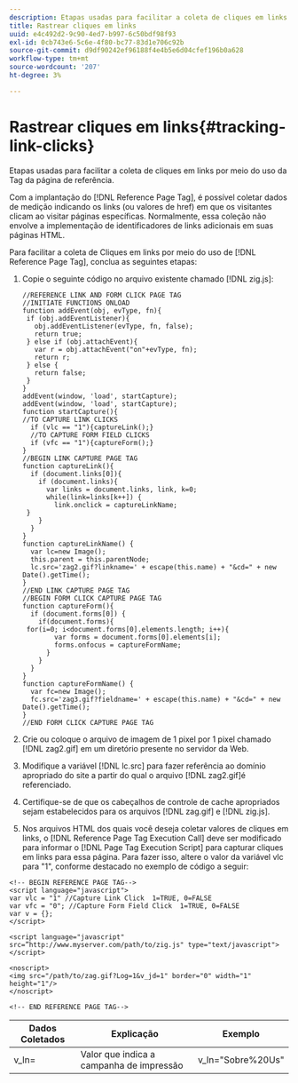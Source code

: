 ```yaml
---
description: Etapas usadas para facilitar a coleta de cliques em links por meio do uso da Tag da página de referência.
title: Rastrear cliques em links
uuid: e4c492d2-9c90-4ed7-b997-6c50bdf98f93
exl-id: 0cb743e6-5c6e-4f80-bc77-83d1e706c92b
source-git-commit: d9df90242ef96188f4e4b5e6d04cfef196b0a628
workflow-type: tm+mt
source-wordcount: '207'
ht-degree: 3%

---
```


# Rastrear cliques em links{#tracking-link-clicks}

Etapas usadas para facilitar a coleta de cliques em links por meio do uso da Tag da página de referência.

Com a implantação do [!DNL Reference Page Tag], é possível coletar dados de medição indicando os links (ou valores de href) em que os visitantes clicam ao visitar páginas específicas. Normalmente, essa coleção não envolve a implementação de identificadores de links adicionais em suas páginas HTML.

Para facilitar a coleta de Cliques em links por meio do uso de [!DNL Reference Page Tag], conclua as seguintes etapas:

1. Copie o seguinte código no arquivo existente chamado [!DNL zig.js]:

   ```
   //REFERENCE LINK AND FORM CLICK PAGE TAG 
   //INITIATE FUNCTIONS ONLOAD 
   function addEvent(obj, evType, fn){  
    if (obj.addEventListener){  
      obj.addEventListener(evType, fn, false);  
      return true;  
    } else if (obj.attachEvent){  
      var r = obj.attachEvent("on"+evType, fn);  
      return r;  
    } else {  
      return false;  
    }  
   } 
   addEvent(window, 'load', startCapture); 
   addEvent(window, 'load', startCapture); 
   function startCapture(){ 
   //TO CAPTURE LINK CLICKS 
     if (vlc == "1"){captureLink();} 
     //TO CAPTURE FORM FIELD CLICKS 
     if (vfc == "1"){captureForm();} 
   } 
   //BEGIN LINK CAPTURE PAGE TAG 
   function captureLink(){ 
     if (document.links[0]){ 
       if (document.links){ 
         var links = document.links, link, k=0; 
         while(link=links[k++]) { 
           link.onclick = captureLinkName; 
    } 
       } 
     } 
   } 
   function captureLinkName() { 
     var lc=new Image(); 
     this.parent = this.parentNode; 
     lc.src='zag2.gif?linkname=' + escape(this.name) + "&cd=" + new Date().getTime(); 
   } 
   //END LINK CAPTURE PAGE TAG 
   //BEGIN FORM CLICK CAPTURE PAGE TAG 
   function captureForm(){ 
     if (document.forms[0]) { 
       if(document.forms){ 
    for(i=0; i<document.forms[0].elements.length; i++){ 
           var forms = document.forms[0].elements[i]; 
           forms.onfocus = captureFormName; 
         } 
       } 
     } 
   } 
   function captureFormName() { 
     var fc=new Image(); 
     fc.src='zag3.gif?fieldname=' + escape(this.name) + "&cd=" + new Date().getTime(); 
   } 
   //END FORM CLICK CAPTURE PAGE TAG
   ```

1. Crie ou coloque o arquivo de imagem de 1 pixel por 1 pixel chamado [!DNL zag2.gif] em um diretório presente no servidor da Web.
1. Modifique a variável [!DNL lc.src] para fazer referência ao domínio apropriado do site a partir do qual o arquivo [!DNL zag2.gif]é referenciado.

1. Certifique-se de que os cabeçalhos de controle de cache apropriados sejam estabelecidos para os arquivos [!DNL zag.gif] e [!DNL zig.js].

1. Nos arquivos HTML dos quais você deseja coletar valores de cliques em links, o [!DNL Reference Page Tag Execution Call] deve ser modificado para informar o [!DNL Page Tag Execution Script] para capturar cliques em links para essa página. Para fazer isso, altere o valor da variável vlc para &quot;1&quot;, conforme destacado no exemplo de código a seguir:

```
<!-- BEGIN REFERENCE PAGE TAG--> 
<script language="javascript"> 
var vlc = "1" //Capture Link Click  1=TRUE, 0=FALSE 
var vfc = "0"; //Capture Form Field Click  1=TRUE, 0=FALSE 
var v = {}; 
</script> 
 
<script language="javascript" src=”http://www.myserver.com/path/to/zig.js" type="text/javascript"></script> 
 
<noscript> 
<img src="/path/to/zag.gif?Log=1&v_jd=1" border="0" width="1" height="1"/> 
</noscript> 
 
<!-- END REFERENCE PAGE TAG-->
```

| Dados Coletados | Explicação | Exemplo |
|---|---|---|
| v_ln= | Valor que indica a campanha de impressão | v_ln=&quot;Sobre%20Us&quot; |
